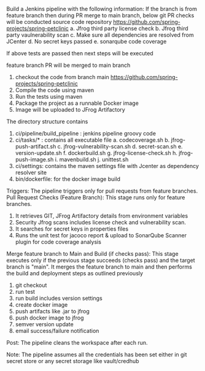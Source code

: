 Build a Jenkins pipeline with the following information:
If the branch is from feature branch then during PR merge to main branch, below git PR checks will be conducted 
source code repository https://github.com/spring-projects/spring-petclinic
a. Jfrog third party license check 
b. Jfrog third party vaulnerability scan
c. Make sure all dependencies are resolved from JCenter
d. No secret keys passed 
e. sonarqube code coverage 

If above tests are passed then next steps will be executed

feature branch PR will be merged to main branch 
1. checkout the code from branch main https://github.com/spring-projects/spring-petclinic 
2. Compile the code using maven
3. Run the tests using maven 
4. Package the project as a runnable Docker image
5. Image will be uploaded to JFrog Artifactory


The directory structure contains
1. ci/pipeline/build_pipeline : jenkins pipeline groovy code 
2. ci/tasks/* : contains all executable file 
   a. codecoverage.sh
   b. jfrog-push-artifact.sh
   c. jfrog-vulnerability-scan.sh
   d. secret-scan.sh
   e. version-update.sh
   f. dockerbuild.sh
   g. jfrog-license-check.sh
   h. jfrog-push-image.sh
   i. mavenbuild.sh
   j. unittest.sh
3. ci/settings: contains the maven settings file with Jcenter as dependency resolver site
4. bin/dockerfile: for the docker image build 

Triggers: The pipeline triggers only for pull requests from feature branches.
Pull Request Checks (Feature Branch):
This stage runs only for feature branches.
1. It retrieves GIT, JFrog Artifactory details from environment variables 
2. Security Jfrog scans includes license check and vulnerability scan.
3. It searches for secret keys in properties files 
4. Runs the unit test for jacoco report & upload to SonarQube Scanner plugin for code coverage analysis 

Merge feature branch to Main and Build (if checks pass):
This stage executes only if the previous stage succeeds (checks pass) and the target branch is "main".
It merges the feature branch to main and then performs the build and deployment steps as outlined previously 

1. git checkout
2. run test
3. run build includes version settings
4. create docker image
5. push artifacts like .jar to jfrog 
6. push docker image to jfrog
7. semver version update
8. email success/failure notification

Post: The pipeline cleans the workspace after each run.

Note: The pipeline assumes all the credentials has been set either in git secret store or any secret storage like vault/credhub

